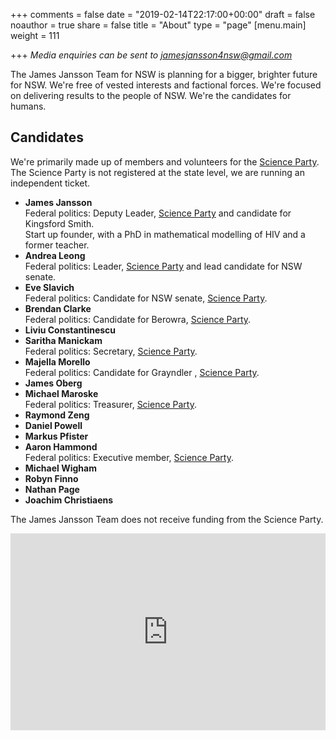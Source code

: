 +++
comments = false
date = "2019-02-14T22:17:00+00:00"
draft = false
noauthor = true
share = false
title = "About"
type = "page"
[menu.main]
weight = 111

+++
*Media enquiries can be sent to jamesjansson4nsw@gmail.com*

The James Jansson Team for NSW is planning for a bigger, brighter future for NSW. We're free of vested interests and factional forces. We're focused on delivering results to the people of NSW. We're the candidates for humans.

## Candidates

We're primarily made up of members and volunteers for the [Science Party](https://www.scienceparty.org.au/). The Science Party is not registered at the state level, we are running an independent ticket. 

- <b>James Jansson </b>
  <br>Federal politics: Deputy Leader, [Science Party](https://scienceparty.org.au) and candidate for Kingsford Smith.
  <br>Start up founder, with a PhD in mathematical modelling of HIV and a former teacher.
- <b>Andrea Leong</b>
  <br>Federal politics: Leader, [Science Party](https://scienceparty.org.au) and lead candidate for NSW senate.
- <b>Eve Slavich</b>
  <br>Federal politics: Candidate for NSW senate, [Science Party](https://scienceparty.org.au).
- <b>Brendan Clarke</b>
  <br>Federal politics: Candidate for Berowra, [Science Party](https://scienceparty.org.au).
- <b>Liviu Constantinescu</b>
- <b>Saritha Manickam</b>
  <br>Federal politics: Secretary, [Science Party](https://scienceparty.org.au).
- <b>Majella Morello</b>
  <br>Federal politics: Candidate for Grayndler , [Science Party](https://scienceparty.org.au).
- <b>James Oberg</b>
- <b>Michael Maroske</b>
  <br>Federal politics: Treasurer, [Science Party](https://scienceparty.org.au).
- <b>Raymond Zeng</b>
- <b>Daniel Powell</b>
- <b>Markus Pfister</b>
- <b>Aaron Hammond</b>
  <br>Federal politics: Executive member, [Science Party](https://scienceparty.org.au).
- <b>Michael Wigham</b>
- <b>Robyn Finno</b>
- <b>Nathan Page</b>
- <b>Joachim Christiaens</b>





The James Jansson Team does not receive funding from the Science Party.

<iframe width="100%" height="315" src="https://www.youtube.com/embed/INmoOv_n8lI?rel=0&amp;controls=1&amp;showinfo=0" frameborder="0" allow="accelerometer; autoplay; encrypted-media; gyroscope; picture-in-picture" allowfullscreen onload="this.height=this.offsetWidth*0.5625; this.offsetWidthStored=this.offsetWidth;(function(self){setInterval(function(){if(self.offsetWidthStored!==self.offsetWidth){self.height=self.offsetWidth*0.5625;}}, 200)})(this);"></iframe>



